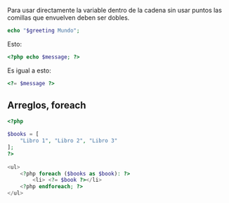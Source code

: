 
Para usar directamente la variable dentro de la cadena sin usar puntos las comillas que envuelven deben ser dobles. 

```php
echo "$greeting Mundo";
```


Esto: 
```php
<?php echo $message; ?>
```

Es igual a esto:

```php
<?= $message ?>
```


## Arreglos, foreach

```php
<?php  

$books = [  
    "Libro 1", "Libro 2", "Libro 3"  
];  
?>  
  
<ul>  
    <?php foreach ($books as $book): ?>  
        <li> <?= $book ?></li>  
    <?php endforeach; ?>  
</ul>
```


